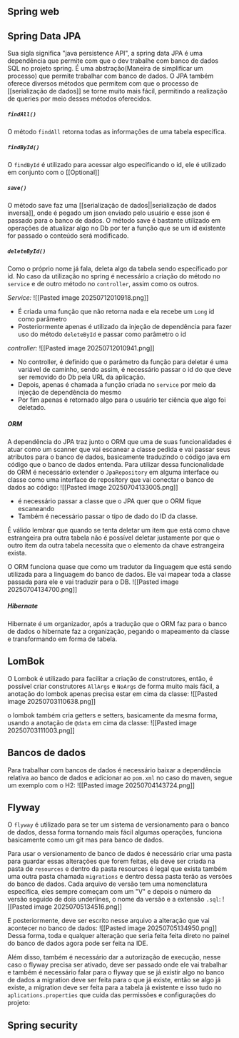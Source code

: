 ## Spring web



## Spring Data JPA
Sua sigla significa "java persistence API", a spring data JPA é uma dependência que permite com que o dev trabalhe com banco de dados SQL no projeto spring.
É uma abstração(Maneira de simplificar um processo) que permite trabalhar com banco de dados. 
O JPA também oferece diversos métodos que permitem com que o processo de [[serialização de dados]] se torne muito mais fácil, permitindo a realização de queries por meio desses métodos oferecidos.


##### `findAll()`
O método `findAll` retorna todas as informações de uma tabela específica.


##### `findById()`
O `findById` é utilizado para acessar algo especificando o id, ele é utilizado em conjunto com o [[Optional]] 

##### `save()`
O método save faz uma [[serialização de dados||serialização de dados inversa]], onde é pegado um json enviado pelo usuário e esse json é passado para o banco de dados. 
O método save é bastante utilizado em operações de atualizar algo no Db por ter a função que se um id existente for passado o conteúdo será modificado.

##### `deleteById()`
Como o próprio nome já fala, deleta algo da tabela sendo específicado por id. No caso da utilização no spring é necessário a criação do método no `service` e de outro método no `controller`, assim como os outros.

*Service:*
![[Pasted image 20250712010918.png]]
- É criada uma função que não retorna nada e ela recebe um `Long` id como parâmetro
- Posteriormente apenas é utilizado da injeção de dependência para fazer uso do método `deleteById` e passar como parâmetro o id 


*controller:*
![[Pasted image 20250712010941.png]]
- No controller, é definido que o parâmetro da função para deletar é uma variável de caminho, sendo assim, é necessário passar o id do que deve ser removido do Db pela URL da aplicação.
- Depois, apenas é chamada a função criada no `service` por meio da injeção de dependência do mesmo
- Por fim apenas é retornado algo para o usuário ter ciência que algo foi deletado.


##### ORM
A dependência do JPA traz junto o ORM que uma de suas funcionalidades é atuar como um scanner que vai escanear a classe pedida e vai passar seus atributos para o banco de dados, basicamente traduzindo o código java em código que o banco de dados entenda.
Para utilizar dessa funcionalidade do ORM é necessário extender o `JpaRepository` em alguma interface ou classe como uma interface de repository que vai conectar o banco de dados ao código:
![[Pasted image 20250704133005.png]]
- é necessário passar a classe que o JPA quer que o ORM fique escaneando
- Também é necessário passar o tipo de dado do ID da classe.

É válido lembrar que quando se tenta deletar um item que está como chave estrangeira pra outra tabela não é possível deletar justamente por que o outro item da outra tabela necessita que o elemento da chave estrangeira exista.


O ORM funciona quase que como um tradutor da linguagem que está sendo utilizada para a linguagem do banco de dados. Ele vai mapear toda a classe passada para ele e vai traduzir para o DB.
![[Pasted image 20250704134700.png]]

##### Hibernate
Hibernate é um organizador, após a tradução que o ORM faz para o banco de dados o hibernate faz a organização, pegando o mapeamento da classe e transformando em forma de tabela.



## LomBok
O Lombok é utilizado para facilitar a criação de construtores, então, é possível criar construtores `AllArgs` e `NoArgs` de forma muito mais fácil, a anotação do lombok apenas precisa estar em cima da classe:
![[Pasted image 20250703110638.png]]

o lombok também cria getters e setters, basicamente da mesma forma, usando a anotação de `@data` em cima da classe:
![[Pasted image 20250703111003.png]]



## Bancos de dados
Para trabalhar com bancos de dados é necessário baixar a dependência relativa ao banco de dados e adicionar ao `pom.xml` no caso do maven, segue um exemplo com o H2: 
![[Pasted image 20250704143724.png]]



## Flyway
O `flyway` é utilizado para se ter um sistema de versionamento para o banco de dados, dessa forma tornando mais fácil algumas operações, funciona basicamente como um git mas para banco de dados.

Para usar o versionamento de banco de dados é necessário criar uma pasta para guardar essas alterações que forem feitas, ela deve ser criada na pasta de `resources` e dentro da pasta resources é legal que exista também uma outra pasta chamada `migrations` e dentro dessa pasta terão as versões do banco de dados.
Cada arquivo de versão tem uma nomenclatura especifica, eles sempre começam com um "V" e depois o número da versão seguido de dois underlines, o nome da versão e a extensão `.sql`: 
![[Pasted image 20250705134516.png]]

E posteriormente, deve ser escrito nesse arquivo a alteração que vai acontecer no banco de dados:
![[Pasted image 20250705134950.png]]
Dessa forma, toda e qualquer alteração que seria feita feita direto no painel do banco de dados agora pode ser feita na IDE.

Além disso, também é necessário dar a autorização de execução, nesse caso o flyway precisa ser ativado, deve ser passado onde ele vai trabalhar e também é necessário falar para o flyway que se já existir algo no banco de dados a migration deve ser feita para o que já existe, então se algo já existe, a migration deve ser feita para a tabela já existente e isso tudo no `aplications.properties` que cuida das permissões e configurações do projeto:


## Spring security




